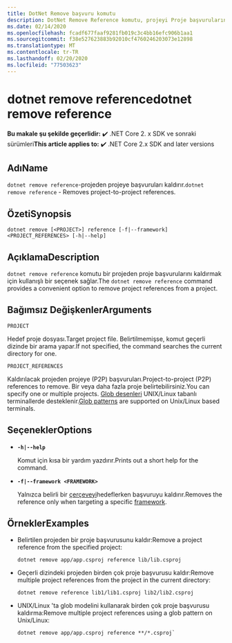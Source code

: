 ```yaml
---
title: DotNet Remove başvuru komutu
description: DotNet Remove Reference komutu, projeyi Proje başvurularına kaldırmak için kullanışlı bir seçenek sağlar.
ms.date: 02/14/2020
ms.openlocfilehash: fcadf677faaf9281fb019c3c4bb16efc906b1aa1
ms.sourcegitcommit: f38e527623883b92010cf4760246203073e12898
ms.translationtype: MT
ms.contentlocale: tr-TR
ms.lasthandoff: 02/20/2020
ms.locfileid: "77503623"
---
```

# <a name="dotnet-remove-reference"></a><span data-ttu-id="78c81-103">dotnet remove reference</span><span class="sxs-lookup"><span data-stu-id="78c81-103">dotnet remove reference</span></span>

<span data-ttu-id="78c81-104">**Bu makale şu şekilde geçerlidir:** ✔️ .NET Core 2. x SDK ve sonraki sürümleri</span><span class="sxs-lookup"><span data-stu-id="78c81-104">**This article applies to:** ✔️ .NET Core 2.x SDK and later versions</span></span>

## <a name="name"></a><span data-ttu-id="78c81-105">Adı</span><span class="sxs-lookup"><span data-stu-id="78c81-105">Name</span></span>

<span data-ttu-id="78c81-106">`dotnet remove reference`-projeden projeye başvuruları kaldırır.</span><span class="sxs-lookup"><span data-stu-id="78c81-106">`dotnet remove reference` - Removes project-to-project references.</span></span>

## <a name="synopsis"></a><span data-ttu-id="78c81-107">Özeti</span><span class="sxs-lookup"><span data-stu-id="78c81-107">Synopsis</span></span>

```dotnetcli
dotnet remove [<PROJECT>] reference [-f|--framework] <PROJECT_REFERENCES> [-h|--help]
```

## <a name="description"></a><span data-ttu-id="78c81-108">Açıklama</span><span class="sxs-lookup"><span data-stu-id="78c81-108">Description</span></span>

<span data-ttu-id="78c81-109">`dotnet remove reference` komutu bir projeden proje başvurularını kaldırmak için kullanışlı bir seçenek sağlar.</span><span class="sxs-lookup"><span data-stu-id="78c81-109">The `dotnet remove reference` command provides a convenient option to remove project references from a project.</span></span>

## <a name="arguments"></a><span data-ttu-id="78c81-110">Bağımsız Değişkenler</span><span class="sxs-lookup"><span data-stu-id="78c81-110">Arguments</span></span>

`PROJECT`

<span data-ttu-id="78c81-111">Hedef proje dosyası.</span><span class="sxs-lookup"><span data-stu-id="78c81-111">Target project file.</span></span> <span data-ttu-id="78c81-112">Belirtilmemişse, komut geçerli dizinde bir arama yapar.</span><span class="sxs-lookup"><span data-stu-id="78c81-112">If not specified, the command searches the current directory for one.</span></span>

`PROJECT_REFERENCES`

<span data-ttu-id="78c81-113">Kaldırılacak projeden projeye (P2P) başvuruları.</span><span class="sxs-lookup"><span data-stu-id="78c81-113">Project-to-project (P2P) references to remove.</span></span> <span data-ttu-id="78c81-114">Bir veya daha fazla proje belirtebilirsiniz.</span><span class="sxs-lookup"><span data-stu-id="78c81-114">You can specify one or multiple projects.</span></span> <span data-ttu-id="78c81-115">[Glob desenleri](https://en.wikipedia.org/wiki/Glob_(programming)) UNIX/Linux tabanlı terminallerde desteklenir.</span><span class="sxs-lookup"><span data-stu-id="78c81-115">[Glob patterns](https://en.wikipedia.org/wiki/Glob_(programming)) are supported on Unix/Linux based terminals.</span></span>

## <a name="options"></a><span data-ttu-id="78c81-116">Seçenekler</span><span class="sxs-lookup"><span data-stu-id="78c81-116">Options</span></span>

- **`-h|--help`**

  <span data-ttu-id="78c81-117">Komut için kısa bir yardım yazdırır.</span><span class="sxs-lookup"><span data-stu-id="78c81-117">Prints out a short help for the command.</span></span>

- **`-f|--framework <FRAMEWORK>`**

  <span data-ttu-id="78c81-118">Yalnızca belirli bir [çerçeveyi](../../standard/frameworks.md)hedeflerken başvuruyu kaldırır.</span><span class="sxs-lookup"><span data-stu-id="78c81-118">Removes the reference only when targeting a specific [framework](../../standard/frameworks.md).</span></span>

## <a name="examples"></a><span data-ttu-id="78c81-119">Örnekler</span><span class="sxs-lookup"><span data-stu-id="78c81-119">Examples</span></span>

- <span data-ttu-id="78c81-120">Belirtilen projeden bir proje başvurusunu kaldır:</span><span class="sxs-lookup"><span data-stu-id="78c81-120">Remove a project reference from the specified project:</span></span>

  ```dotnetcli
  dotnet remove app/app.csproj reference lib/lib.csproj
  ```

- <span data-ttu-id="78c81-121">Geçerli dizindeki projeden birden çok proje başvurusu kaldır:</span><span class="sxs-lookup"><span data-stu-id="78c81-121">Remove multiple project references from the project in the current directory:</span></span>

  ```dotnetcli
  dotnet remove reference lib1/lib1.csproj lib2/lib2.csproj
  ```

- <span data-ttu-id="78c81-122">UNIX/Linux 'ta glob modelini kullanarak birden çok proje başvurusu kaldırma:</span><span class="sxs-lookup"><span data-stu-id="78c81-122">Remove multiple project references using a glob pattern on Unix/Linux:</span></span>

  ```dotnetcli
  dotnet remove app/app.csproj reference **/*.csproj`
  ```
